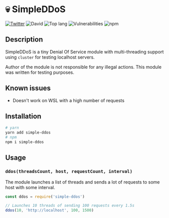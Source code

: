 # 💀 SimpleDDoS

[![Twitter](https://img.shields.io/twitter/follow/v1rtl.svg?label=twitter&style=flat-square)](https://twitter.com/v1rtl)
![David](https://img.shields.io/david/talentlessguy/simple-ddos.svg?style=flat-square)
![Top lang](https://img.shields.io/github/languages/top/talentlessguy/simple-ddos.svg?style=flat-square)
![Vulnerabilities](https://img.shields.io/snyk/vulnerabilities/npm/simple-ddos.svg?style=flat-square)
![npm](https://img.shields.io/npm/dt/simple-ddos.svg?style=flat-square)

## Description

SimpleDDoS is a tiny Denial Of Service module with multi-threading support using `cluster` for testing localhost servers.

Author of the module is not responsible for any illegal actions. This module was written for testing purposes.

## Known issues

* Doesn't work on WSL with a high number of requests

## Installation

```sh
# yarn
yarn add simple-ddos
# npm
npm i simple-ddos
```

## Usage

### `ddos(threadsCount, host, requestCount, interval)`

The module launches a list of threads and sends a lot of requests to some host with some interval.

```js
const ddos = require('simple-ddos')

// Launches 10 threads of sending 100 requests every 1.5s
ddos(10, 'http://localhost', 100, 1500)
```
